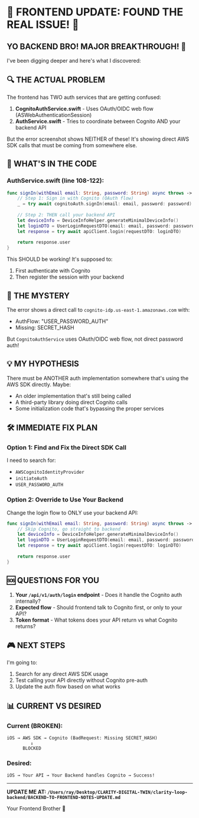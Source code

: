# 🚨 FRONTEND UPDATE: FOUND THE REAL ISSUE! 🚨

## YO BACKEND BRO! MAJOR BREAKTHROUGH! 🎯

I've been digging deeper and here's what I discovered:

## 🔍 THE ACTUAL PROBLEM

The frontend has TWO auth services that are getting confused:

1. **CognitoAuthService.swift** - Uses OAuth/OIDC web flow (ASWebAuthenticationSession)
2. **AuthService.swift** - Tries to coordinate between Cognito AND your backend API

But the error screenshot shows NEITHER of these! It's showing direct AWS SDK calls that must be coming from somewhere else.

## 📱 WHAT'S IN THE CODE

### AuthService.swift (line 108-122):
```swift
func signIn(withEmail email: String, password: String) async throws -> UserSessionResponseDTO {
    // Step 1: Sign in with Cognito (OAuth flow)
    _ = try await cognitoAuth.signIn(email: email, password: password)
    
    // Step 2: THEN call your backend API
    let deviceInfo = DeviceInfoHelper.generateMinimalDeviceInfo()
    let loginDTO = UserLoginRequestDTO(email: email, password: password, rememberMe: true, deviceInfo: deviceInfo)
    let response = try await apiClient.login(requestDTO: loginDTO)
    
    return response.user
}
```

This SHOULD be working! It's supposed to:
1. First authenticate with Cognito
2. Then register the session with your backend

## 🤔 THE MYSTERY

The error shows a direct call to `cognito-idp.us-east-1.amazonaws.com` with:
- AuthFlow: "USER_PASSWORD_AUTH"
- Missing: SECRET_HASH

But `CognitoAuthService` uses OAuth/OIDC web flow, not direct password auth!

## 💡 MY HYPOTHESIS

There must be ANOTHER auth implementation somewhere that's using the AWS SDK directly. Maybe:
- An older implementation that's still being called
- A third-party library doing direct Cognito calls
- Some initialization code that's bypassing the proper services

## 🛠️ IMMEDIATE FIX PLAN

### Option 1: Find and Fix the Direct SDK Call
I need to search for:
- `AWSCognitoIdentityProvider`
- `initiateAuth`
- `USER_PASSWORD_AUTH`

### Option 2: Override to Use Your Backend
Change the login flow to ONLY use your backend API:

```swift
func signIn(withEmail email: String, password: String) async throws -> UserSessionResponseDTO {
    // Skip Cognito, go straight to backend
    let deviceInfo = DeviceInfoHelper.generateMinimalDeviceInfo()
    let loginDTO = UserLoginRequestDTO(email: email, password: password, rememberMe: true, deviceInfo: deviceInfo)
    let response = try await apiClient.login(requestDTO: loginDTO)
    
    return response.user
}
```

## 🆘 QUESTIONS FOR YOU

1. **Your `/api/v1/auth/login` endpoint** - Does it handle the Cognito auth internally?
2. **Expected flow** - Should frontend talk to Cognito first, or only to your API?
3. **Token format** - What tokens does your API return vs what Cognito returns?

## 🎮 NEXT STEPS

I'm going to:
1. Search for any direct AWS SDK usage
2. Test calling your API directly without Cognito pre-auth
3. Update the auth flow based on what works

## 📊 CURRENT VS DESIRED

### Current (BROKEN):
```
iOS → AWS SDK → Cognito (BadRequest: Missing SECRET_HASH)
         ↓
      BLOCKED
```

### Desired:
```
iOS → Your API → Your Backend handles Cognito → Success!
```

---

**UPDATE ME AT: `/Users/ray/Desktop/CLARITY-DIGITAL-TWIN/clarity-loop-backend/BACKEND-TO-FRONTEND-NOTES-UPDATE.md`**

Your Frontend Brother 💪